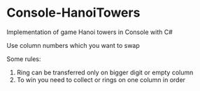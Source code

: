 # Console-HanoiTowers
Implementation of game Hanoi towers in Console with C#

Use column numbers which you want to swap

Some rules:
1. Ring can be transferred only on bigger digit or empty column
2. To win you need to collect or rings on one column in order
